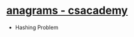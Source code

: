# [anagrams - csacademy](https://csacademy.com/contest/interview-archive/task/anagrams/)
- Hashing Problem
